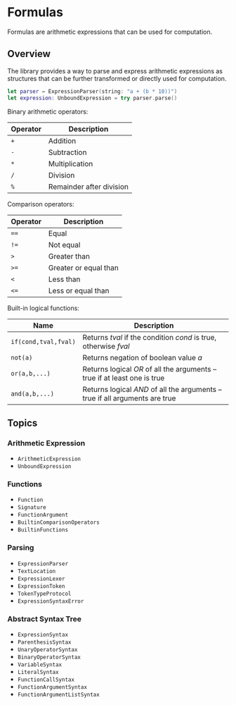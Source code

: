 # Formulas

Formulas are arithmetic expressions that can be used for computation.

## Overview

The library provides a way to parse and express arithmetic expressions as
structures that can be further transformed or directly used for computation.

```swift
let parser = ExpressionParser(string: "a + (b * 10))")
let expression: UnboundExpression = try parser.parse()
```

Binary arithmetic operators:

| Operator | Description |
| ---- | ---- |
| `+` | Addition |
| `-` | Subtraction |
| `*` | Multiplication |
| `/` | Division |
| `%` | Remainder after division |

Comparison operators:

| Operator | Description |
| ---- | ---- |
| `==` | Equal |
| `!=` | Not equal |
| `>` | Greater than |
| `>=` | Greater or equal than |
| `<` | Less than |
| `<=` | Less or equal than |

Built-in logical functions:

| Name | Description |
| ---- | ---- |
| `if(cond,tval,fval)` | Returns _tval_ if the condition _cond_ is true, otherwise _fval_ |
| `not(a)` | Returns negation of boolean value _a_ |
| `or(a,b,...)` | Returns logical _OR_ of all the arguments – true if at least one is true |
| `and(a,b,...)` | Returns logical _AND_ of all the arguments – true if all arguments are true |


## Topics

### Arithmetic Expression

- ``ArithmeticExpression``
- ``UnboundExpression``

### Functions

- ``Function``
- ``Signature``
- ``FunctionArgument``
- ``BuiltinComparisonOperators``
- ``BuiltinFunctions``

### Parsing

- ``ExpressionParser``
- ``TextLocation``
- ``ExpressionLexer``
- ``ExpressionToken``
- ``TokenTypeProtocol``
- ``ExpressionSyntaxError``

### Abstract Syntax Tree

- ``ExpressionSyntax``
- ``ParenthesisSyntax``
- ``UnaryOperatorSyntax``
- ``BinaryOperatorSyntax``
- ``VariableSyntax``
- ``LiteralSyntax``
- ``FunctionCallSyntax``
- ``FunctionArgumentSyntax``
- ``FunctionArgumentListSyntax``
